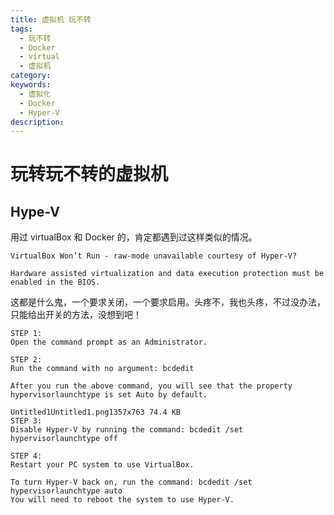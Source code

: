 ```yaml
---
title: 虚拟机 玩不转
tags:
  - 玩不转
  - Docker
  - virtual
  - 虚拟机
category:
keywords:
  - 虚拟化
  - Docker
  - Hyper-V
description:
---
```


# 玩转玩不转的虚拟机

## Hype-V

用过 virtualBox 和 Docker 的，肯定都遇到过这样类似的情况。

`VirtualBox Won’t Run - raw-mode unavailable courtesy of Hyper-V?`

`Hardware assisted virtualization and data execution protection must be enabled in the BIOS.`

这都是什么鬼，一个要求关闭，一个要求启用。头疼不，我也头疼，不过没办法，只能给出开关的方法，没想到吧！

```
STEP 1:
Open the command prompt as an Administrator.

STEP 2:
Run the command with no argument: bcdedit

After you run the above command, you will see that the property hypervisorlaunchtype is set Auto by default.

Untitled1Untitled1.png1357x763 74.4 KB
STEP 3:
Disable Hyper-V by running the command: bcdedit /set hypervisorlaunchtype off

STEP 4:
Restart your PC system to use VirtualBox.

To turn Hyper-V back on, run the command: bcdedit /set hypervisorlaunchtype auto
You will need to reboot the system to use Hyper-V.
```